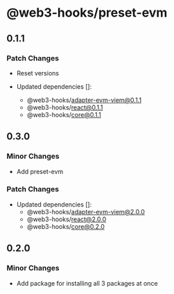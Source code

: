 # @web3-hooks/preset-evm

## 0.1.1

### Patch Changes

- Reset versions

- Updated dependencies []:
  - @web3-hooks/adapter-evm-viem@0.1.1
  - @web3-hooks/react@0.1.1
  - @web3-hooks/core@0.1.1

## 0.3.0

### Minor Changes

- Add preset-evm

### Patch Changes

- Updated dependencies []:
  - @web3-hooks/adapter-evm-viem@2.0.0
  - @web3-hooks/react@2.0.0
  - @web3-hooks/core@0.2.0

## 0.2.0

### Minor Changes

- Add package for installing all 3 packages at once
